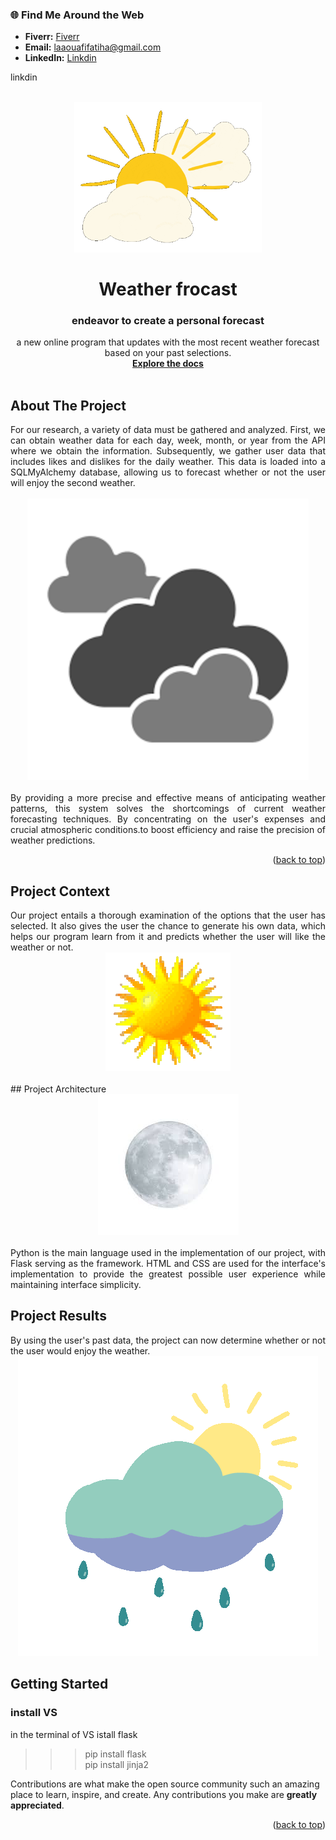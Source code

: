 <a name="readme-top"></a>

### 🌐 Find Me Around the Web
- **Fiverr:** <a href="https://fr.fiverr.com/fatiha_laa?up_rollout=true"> Fiverr</a>
- **Email:** <a href="laaouafifatiha@gmail.com"> laaouafifatiha@gmail.com </a>
- **LinkedIn:** <a href="https://www.linkedin.com/in/fatiha-laaouafi-4227252ba/"> Linkdin </a>

<a name="https://www.linkedin.com/in/fatiha-laaouafi-4227252ba/"> linkdin</a>


<!-- logo-->
<br />
<div align="center">
  <a href="#">
    <img src="static/images/clousun.gif" alt="Logo" width="300">
  </a>
  <h1>Weather frocast </h1>

  <h3 align="center"> endeavor to create a personal forecast</h3>

  <p align="center">
    a new online program that updates with the most recent weather forecast based on your past selections.     <br />
    <a href="https://github.com/LAAOUAFIFATIHA"><strong>Explore the docs</strong></a>
    <br />
    <br />
  </p>
</div>

<!-- ABOUT THE PROJECT -->
## About The Project
<div align="justify">
For our research, a variety of data must be gathered and analyzed. First, we can obtain weather data for each day, week, month, or year from the API where we obtain the information. Subsequently, we gather user data that includes likes and dislikes for the daily weather. This data is loaded into a SQLMyAlchemy database, allowing us to forecast whether or not the user will enjoy the second weather.</div>
<br>

<div align="center">
  <a href="#">
    <img src="static/images/cloud.png" alt="Logo" width="450">
  </a>
</div>

<br>
<div align="justify">
By providing a more precise and effective means of anticipating weather patterns, this system solves the shortcomings of current weather forecasting techniques. By concentrating on the user's expenses and crucial atmospheric conditions.to boost efficiency and raise the precision of weather predictions.
</div>

<p align="right">(<a href="#readme-top">back to top</a>)</p>

## Project Context
<div align="justify">
Our project entails a thorough examination of the options that the user has selected. It also gives the user the chance to generate his own data, which helps our program learn from it and predicts whether the user will like the weather or not.
</div>
<div align="center">
    <a href="#">
    <img src="static/images/hot_sun.gif" alt="Logo">
  </a>
</div>
<br>
## Project Architecture

<div align="center">
    <a href="#">
        <img src="static/images/moon.png" alt="Logo">
     </a>
</div>
<br>
<div align="justify">
Python is the main language used in the implementation of our project, with Flask serving as the framework. HTML and CSS are used for the interface's implementation to provide the greatest possible user experience while maintaining interface simplicity.
</div>

## Project Results
<div align="justify">
By using the user's past data, the project can now determine whether or not the user would enjoy the weather.</div>

<div align="center">
    <a href="#">
        <img src="static/images/sun_rain.gif" alt="Logo">
     </a>
</div>



<!-- GETTING STARTED -->
## Getting Started
### install VS 
in the terminal of VS 
istall flask 
>>> pip install flask <br>
>>> pip install jinja2

Contributions are what make the open source community such an amazing place to learn, inspire, and create. Any contributions you make are **greatly appreciated**.

<p align="right">(<a href="#readme-top">back to top</a>)</p>

